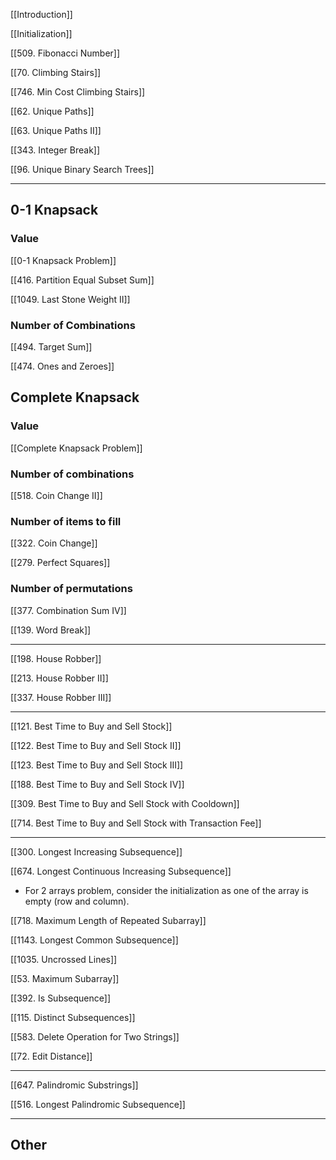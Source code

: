 [[Introduction]]

[[Initialization]]

  

[[509. Fibonacci Number]]

[[70. Climbing Stairs]]

[[746. Min Cost Climbing Stairs]]

  

[[62. Unique Paths]]

[[63. Unique Paths II]]

  

[[343. Integer Break]]

  

[[96. Unique Binary Search Trees]]

  

---

## 0-1 Knapsack

### Value

[[0-1 Knapsack Problem]]

[[416. Partition Equal Subset Sum]]

[[1049. Last Stone Weight II]]

### Number of Combinations

[[494. Target Sum]]

[[474. Ones and Zeroes]]

## Complete Knapsack

### Value

[[Complete Knapsack Problem]]

### Number of combinations

[[518. Coin Change II]]

### Number of items to fill

[[322. Coin Change]]

[[279. Perfect Squares]]

### Number of permutations

[[377. Combination Sum IV]]

[[139. Word Break]]


---

  

[[198. House Robber]]

[[213. House Robber II]]

[[337. House Robber III]]

---

  

[[121. Best Time to Buy and Sell Stock]]

[[122. Best Time to Buy and Sell Stock II]]

[[123. Best Time to Buy and Sell Stock III]]

[[188. Best Time to Buy and Sell Stock IV]]

[[309. Best Time to Buy and Sell Stock with Cooldown]]

[[714. Best Time to Buy and Sell Stock with Transaction Fee]]

---

[[300. Longest Increasing Subsequence]]

[[674. Longest Continuous Increasing Subsequence]]

  

- For 2 arrays problem, consider the initialization as one of the array is empty (row and column).

[[718. Maximum Length of Repeated Subarray]]

[[1143. Longest Common Subsequence]]

[[1035. Uncrossed Lines]]

[[53. Maximum Subarray]]

[[392. Is Subsequence]]

[[115. Distinct Subsequences]]

[[583. Delete Operation for Two Strings]]

[[72. Edit Distance]]

---

[[647. Palindromic Substrings]]

[[516. Longest Palindromic Subsequence]]

---

## Other

